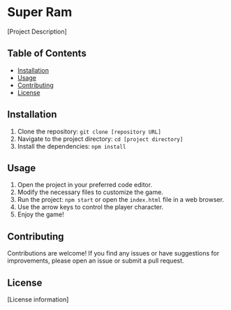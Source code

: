 
# Super Ram

[Project Description]

## Table of Contents

- [Installation](#installation)
- [Usage](#usage)
- [Contributing](#contributing)
- [License](#license)

## Installation

1. Clone the repository: `git clone [repository URL]`
2. Navigate to the project directory: `cd [project directory]`
3. Install the dependencies: `npm install`

## Usage

1. Open the project in your preferred code editor.
2. Modify the necessary files to customize the game.
3. Run the project: `npm start` or open the `index.html` file in a web browser.
4. Use the arrow keys to control the player character.
5. Enjoy the game!

## Contributing

Contributions are welcome! If you find any issues or have suggestions for improvements, please open an issue or submit a pull request.

## License

[License information]

